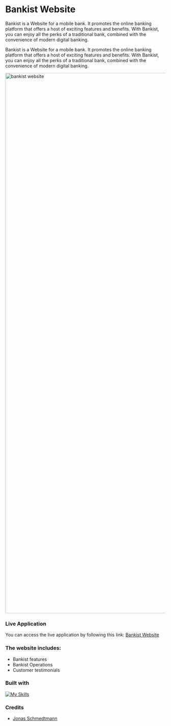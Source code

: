 # Bankist Website

Bankist is a Website for a mobile bank. It promotes the online banking platform that offers a host of exciting features and benefits. With Bankist, you can enjoy all the perks of a traditional bank, combined with the convenience of modern digital banking.

Bankist is a Website for a mobile bank. It promotes the online banking platform that offers a host of exciting features and benefits. With Bankist, you can enjoy all the perks of a traditional bank, combined with the convenience of modern digital banking.

<img width="1698" alt="bankist website" src="https://user-images.githubusercontent.com/112902224/233226409-f693e2ae-7bce-4058-b299-27ec97d34719.png">

### Live Application
You can access the live application by following this link: [Bankist Website](https://bankist-dom.netlify.app/)

### The website includes:
* Bankist features
* Bankist Operations
* Customer testimonials

### Built with

[![My Skills](https://skillicons.dev/icons?i=js,html,css)](https://skillicons.dev)

### Credits
* [Jonas Schmedtmann](https://www.udemy.com/user/jonasschmedtmann/) 


